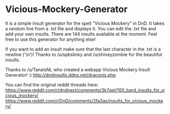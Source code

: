 # Vicious-Mockery-Generator
It is a simple insult generator for the spell "Vicious Mockery" in DnD. It takes a random line from a .txt file and displays it. You can edit the .txt file and add your own insults. There are 144 insults available at the moment. Feel free to use this generator for anything else!

If you want to add an insult make sure that the last character in the .txt is a newline ('\n')!
Thanks to /u/spbslinky and /u/shineyzombie for the beautiful insults.

Thanks to /u/TanaisNL who created a webapp Vicious Mockery Insult Generator! :)
http://dndinsults.ddns.net/draconis.php

You can find the original reddit threads here:
https://www.reddit.com/r/dndnext/comments/3k7qpl/100_bard_insults_for_vicious_mockery/
https://www.reddit.com/r/DnD/comments/2fa3as/insults_for_vicious_mockery/
